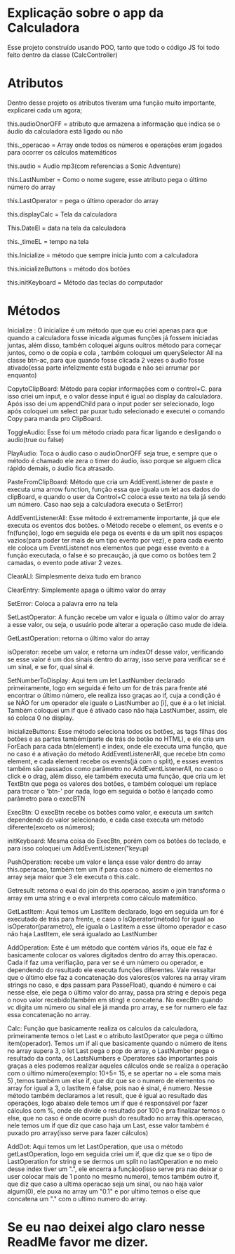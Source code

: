 # Explicação sobre o app da Calculadora

Esse projeto construído usando POO, tanto que todo o código JS foi todo feito dentro da classe (CalcController)

# Atributos

Dentro desse projeto os atributos tiveram uma função muito importante, explicarei cada um agora;

this.audioOnorOFF = atributo que armazena a informação que indica se o áudio da calculadora está ligado ou não

this.\_operacao = Array onde todos os números e operações eram jogados para ocorrer os cálculos matemáticos

this.audio = Audio mp3(com referencias a Sonic Adventure)

this.LastNumber = Como o nome sugere, esse atributo pega o último número do array

this.LastOperator = pega o último operador do array

this.displayCalc = Tela da calculadora

This.DateEl = data na tela da calculadora

this.\_timeEL = tempo na tela

this.Inicialize = método que sempre inicia junto com a calculadora

this.inicializeButtons = método dos botões

this.initKeyboard = Método das teclas do computador

# Métodos

Inicialize : O inicialize é um método que que eu criei apenas para que quando a calculadora fosse inicada algumas funções já fossem iniciadas juntas, além disso, também coloquei alguns ouitros método para começar juntos, como o de copia e cola , também coloquei um querySelector All na classe btn-ac, para que quando fosse clicada 2 vezes o áudio fosse ativado(essa parte infelizmente está bugada e não sei arrumar por enquanto)

CopytoClipBoard: Método para copiar informações com o control+C. para isso criei um input, e o valor desse input é igual ao display da calculadora. Após isso dei um appendChild para o input poder ser selecionado, logo após coloquei um select par puxar tudo selecionado e executei o comando Copy para manda pro ClipBoard.

ToggleAudio: Esse foi um método criado para ficar ligando e desligando o audio(true ou false)

PlayAudio: Toca o áudio caso o audioOnorOFF seja true, e sempre que o método é chamado ele zera o timer do áudio, isso porque se alguem clica rápido demais, o áudio fica atrasado.

PasteFromClipBoard: Método que cria um AddEventListener de paste e executa uma arrow function, função essa que iguala um let aos dados do clipBoard, e quando o user da Control+C coloca esse texto na tela já sendo um número. Caso nao seja a calculadora executa o SetError)

AddEventListenerAll: Esse método é extremamente importante, já que ele executa os eventos dos botões. o Método recebe o element, os events e o fn(função), logo em seguida ele pega os events e da um split nos espaços vazios(para poder ter mais de um tipo evento por vez), e para cada evento ele coloca um EventListenet nos elementos que pega esse evento e a função executada, o false é so precaução, já que como os botões tem 2 camadas, o evento pode ativar 2 vezes.

ClearALl: Simplesmente deixa tudo em branco

ClearEntry: Simplemente apaga o último valor do array

SetError: Coloca a palavra erro na tela

SetLastOperator: A função recebe um valor e iguala o último valor do array a esse valor, ou seja, o usuário pode alterar a operação caso mude de ideia.

GetLastOperation: retorna o último valor do array

isOperator: recebe um valor, e retorna um indexOf desse valor, verificando se esse valor é um dos sinais dentro do array, isso serve para verificar se é um sinal, e se for, qual sinal é.

SetNumberToDisplay: Aqui tem um let LastNumber declarado primeiramente, logo em seguida é feito um for de trás para frente até encontrar o último número, ele realiza isso graças ao if, cuja a condição é se NÂO for um operador ele iguale o LastNumber ao [i], que é a o let inicial. Também coloquei um if que é ativado caso não haja LastNumber, assim, ele só coloca 0 no display.

InicializeButtons: Esse método seleciona todos os botões, as tags filhas dos botões e as partes também(parte de trás do botão no HTML), e ele cria um ForEach para cada btn(element) e index, onde ele executa uma função, que no caso é a ativação do método AddEventListenerAll, que recebe btn como element, e cada element recebe os events(já com o split), e esses eventos também são passados como parâmetro no AddEventListenerAll, no caso o click e o drag, além disso, ele também executa uma função, que cria um let TextBtn que pega os valores dos botões, e também coloquei um replace para trocar o 'btn-' por nada, logo em seguida o botão é lançado como parâmetro para o execBTN

ExecBtn: O execBtn recebe os botões como valor, e executa um switch dependendo do valor selecionado, e cada case executa um método diferente(exceto os números);

initKeyboard: Mesma coisa do ExecBtn, porém com os botões do teclado, e para isso coloquei um AddEventListener("keyup)

PushOperation: recebe um valor e lança esse valor dentro do array this.operacao, também tem um if para caso o número de elementos no array seja maior que 3 ele executa o this.calc.

Getresult: retorna o eval do join do this.operacao, assim o join transforma o array em uma string e o eval interpreta como cálculo matemático.

GetLastItem: Aqui temos um LastItem declarado, logo em seguida um for é executado de trás para frente, e caso o IsOperator(método) for igual ao isOperator(parametro), ele iguala o Lastitem a esse últomo operador e caso não haja LastItem, ele será igualado ao LastNumber

AddOperation: Este é um método que contém vários ifs, oque ele faz é basicamente colocar os valores digitados dentro do array this.operacao. Cada if faz uma verifiação, para ver se é um número ou operador, e dependendo do resultado ele executa funções diferentes. Vale ressaltar que o último else faz a concatenação dos valores(os valores na array viram strings no caso, e dps passam para PasseFloat), quando é número e cai nesse else, ele pega o último valor do array, passa pra string e depois pega o novo valor recebido(também em sting) e concatena. No execBtn quando vc digita um número ou sinal ele já manda pro array, e se for numero ele faz essa concatenação no array.

Calc: Função que basicamente realiza os calculos da calculadora, primeiramente temos o let Last e o atributo lastOperator que pega o último item(operador). Temos um if ali que basicamente quando o número de itens no array supera 3, o let Last pega o pop do array, o LastNumber pega o resultado da conta, os LastsNumbers e Operatores são importantes pois graças a eles podemos realizar aqueles cálculos onde se realiza a operação com o último número(exemplo: 10+5= 15, e se apertar no = ele soma mais 5) ,temos também um else if, que diz que se o numero de elementos no array for igual a 3, o lastItem é false, pois nao é sinal, é numero. Nesse método também declaramos a let result, que é igual ao resultado das operações, logo abaixo dele temos um if que é responsável por fazer cálculos com %, onde ele divide o resultado por 100 e pra finalizar temos o else, que no caso é onde ocorre push do resultado no array this.operacao, nele temos um if que diz que caso haja um Last, esse valor também é puxado pro array(isso serve para fazer cálculos)

AddDot: Aqui temos um let LastOperation, que usa o método getLastOperation, logo em seguida criei um if, que diz que se o tipo de LastOperation for string e se dermos um split no lastOperation e no meio desse index tiver um ".", ele encerra a funçãoo(isso serve pra nao deixar o user colocar mais de 1 ponto no mesmo numero), temos também outro if, que diz que caso a ultima operacao seja um sinal, ou nao haja valor algum(0), ele puxa no array um "0.1" e por ultimo temos o else que concatena um "." com o ultimo numero do array.

# Se eu nao deixei algo claro nesse ReadMe favor me dizer.
